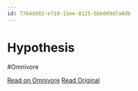 ```yaml
---
id: 7764d882-e719-11ee-8125-bbb009d7a6db
---
```


# Hypothesis
#Omnivore

[Read on Omnivore](https://omnivore.app/me/hypothesis-18e5e65adbd)
[Read Original](https://hypothes.is/a/9_UXlucUEe6CTl8mnIdS6Q)

